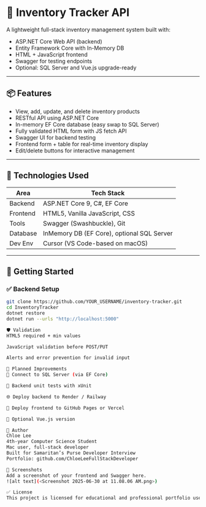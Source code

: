 # 🧾 Inventory Tracker API

A lightweight full-stack inventory management system built with:

- ASP.NET Core Web API (backend)
- Entity Framework Core with In-Memory DB
- HTML + JavaScript frontend
- Swagger for testing endpoints
- Optional: SQL Server and Vue.js upgrade-ready

---

## 📦 Features

- View, add, update, and delete inventory products
- RESTful API using ASP.NET Core
- In-memory EF Core database (easy swap to SQL Server)
- Fully validated HTML form with JS fetch API
- Swagger UI for backend testing
- Frontend form + table for real-time inventory display
- Edit/delete buttons for interactive management

---

## 🔧 Technologies Used

| Area       | Tech Stack                         |
|------------|------------------------------------|
| Backend    | ASP.NET Core 9, C#, EF Core        |
| Frontend   | HTML5, Vanilla JavaScript, CSS     |
| Tools      | Swagger (Swashbuckle), Git         |
| Database   | InMemory DB (EF Core), optional SQL Server |
| Dev Env    | Cursor (VS Code-based on macOS)    |

---

## 🚀 Getting Started

### ✅ Backend Setup

```bash
git clone https://github.com/YOUR_USERNAME/inventory-tracker.git
cd InventoryTracker
dotnet restore
dotnet run --urls "http://localhost:5000"

🛡️ Validation
HTML5 required + min values

JavaScript validation before POST/PUT

Alerts and error prevention for invalid input

🎯 Planned Improvements
🔄 Connect to SQL Server (via EF Core)

🧪 Backend unit tests with xUnit

🌐 Deploy backend to Render / Railway

🚀 Deploy frontend to GitHub Pages or Vercel

🧱 Optional Vue.js version

👤 Author
Chloe Lee
4th-year Computer Science Student
Mac user, full-stack developer
Built for Samaritan’s Purse Developer Interview
Portfolio: github.com/ChloeLeeFullStackDeveloper

📸 Screenshots
Add a screenshot of your frontend and Swagger here.
![alt text](<Screenshot 2025-06-30 at 11.08.06 AM.png>)

✅ License
This project is licensed for educational and professional portfolio use.


